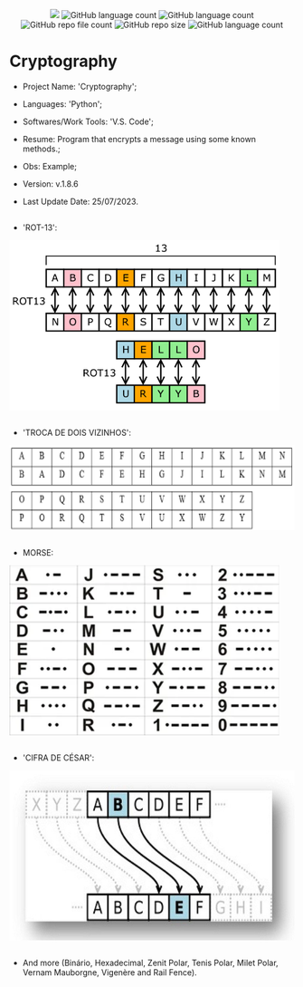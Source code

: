 <p align="center">
  <img src="http://img.shields.io/static/v1?label=STATUS&message=Concluded&color=blue&style=flat"/>
  <img alt="GitHub language count" src="https://img.shields.io/github/languages/count/Rafa-KozAnd/Cryptography">
  <img alt="GitHub language count" src="https://img.shields.io/github/languages/top/Rafa-KozAnd/Cryptography">
  <img alt="GitHub repo file count" src="https://img.shields.io/github/directory-file-count/Rafa-KozAnd/Cryptography">
  <img alt="GitHub repo size" src="https://img.shields.io/github/repo-size/Rafa-KozAnd/Cryptography">
  <img alt="GitHub language count" src="https://img.shields.io/github/license/Rafa-KozAnd/Cryptography">
</p>

# Cryptography

- Project Name: 'Cryptography';
- Languages: 'Python';
- Softwares/Work Tools: 'V.S. Code';
- Resume: Program that encrypts a message using some known methods.;
- Obs: Example;
- Version: v.1.8.6

- Last Update Date: 25/07/2023.

##

- 'ROT-13':
<div>
  <img align="center" height="300" widht="300" src="/Print/ROT13.jpg" />
</div><br>

- 'TROCA DE DOIS VIZINHOS':
<div>
  <img align="center" height="150" widht="150" src="/Print/DoisVizinhos.jpg" />
</div><br>

- MORSE:
<div>
  <img align="center" height="300" widht="300" src="/Print/Morse.jpg" />
</div><br>

- 'CIFRA DE CÉSAR':
<div>
  <img align="center" height="300" widht="300" src="/Print/Cesar.jpg" />
</div><br>

- And more (Binário, Hexadecimal, Zenit Polar, Tenis Polar, Milet Polar, Vernam Mauborgne, Vigenère and Rail Fence).
